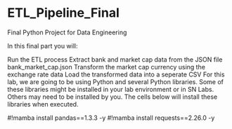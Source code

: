 # ETL_Pipeline_Final
Final Python Project for Data Engineering

In this final part you will:

Run the ETL process
Extract bank and market cap data from the JSON file bank_market_cap.json
Transform the market cap currency using the exchange rate data
Load the transformed data into a seperate CSV
For this lab, we are going to be using Python and several Python libraries. Some of these libraries might be installed in your lab environment or in SN Labs. Others may need to be installed by you. The cells below will install these libraries when executed.

#!mamba install pandas==1.3.3 -y
#!mamba install requests==2.26.0 -y
